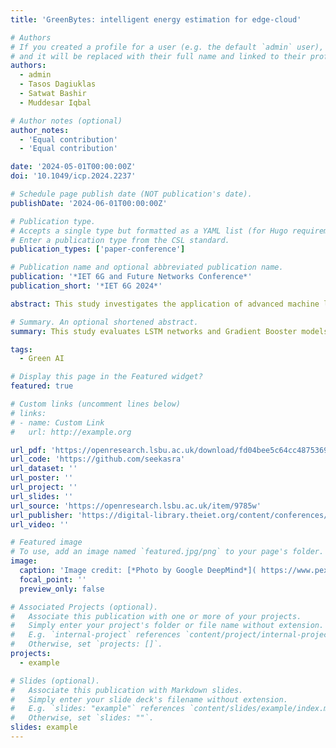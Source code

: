 ```yaml
---
title: 'GreenBytes: intelligent energy estimation for edge-cloud'

# Authors
# If you created a profile for a user (e.g. the default `admin` user), write the username (folder name) here
# and it will be replaced with their full name and linked to their profile.
authors:
  - admin
  - Tasos Dagiuklas
  - Satwat Bashir
  - Muddesar Iqbal

# Author notes (optional)
author_notes:
  - 'Equal contribution'
  - 'Equal contribution'

date: '2024-05-01T00:00:00Z'
doi: '10.1049/icp.2024.2237'

# Schedule page publish date (NOT publication's date).
publishDate: '2024-06-01T00:00:00Z'

# Publication type.
# Accepts a single type but formatted as a YAML list (for Hugo requirements).
# Enter a publication type from the CSL standard.
publication_types: ['paper-conference']

# Publication name and optional abbreviated publication name.
publication: '*IET 6G and Future Networks Conference*'
publication_short: '*IET 6G 2024*'

abstract: This study investigates the application of advanced machine learning models, specifically Long Short-Term Memory (LSTM) networks and Gradient Booster models, for accurate energy consumption estimation within a Kubernetes cluster environment. It aims to enhance sustainable computing practices by providing precise predictions of energy usage across various computing nodes. Through meticulous analysis of model performance on both master and worker nodes, the research reveals the strengths and potential applications of these models in promoting energy efficiency. The LSTM model demonstrates remarkable predictive accuracy, particularly in capturing dynamic computing workloads over time, evidenced by low mean squared error (MSE) rates and the ability to closely track actual energy consumption trends. Conversely, the Gradient Booster model showcases robustness and adaptability across different computational environments, despite slightly higher MSE values. The study underscores the complementary nature of these models in advancing sustainable computing practices, suggesting their integration into energy management systems could significantly enhance environmental sustainability in technology operations.

# Summary. An optional shortened abstract.
summary: This study evaluates LSTM networks and Gradient Booster models for predicting energy consumption in Kubernetes clusters. The LSTM model excels in accurately tracking dynamic workloads, while the Gradient Booster model offers robustness across diverse environments. Integrating these models into energy management optimisations systems could greatly enhance sustainability in edge-cloud environments.

tags:
  - Green AI

# Display this page in the Featured widget?
featured: true

# Custom links (uncomment lines below)
# links:
# - name: Custom Link
#   url: http://example.org

url_pdf: 'https://openresearch.lsbu.ac.uk/download/fd04bee5c64cc48753695c1556c3848ded6f6c435b29e2b83daef8c7d9537904/663311/GreenBytes__Intelligent_Energy_Estimation_for_Edge_Cloud.pdf'
url_code: 'https://github.com/seekasra'
url_dataset: ''
url_poster: ''
url_project: ''
url_slides: ''
url_source: 'https://openresearch.lsbu.ac.uk/item/9785w'
url_publisher: 'https://digital-library.theiet.org/content/conferences/10.1049/icp.2024.2237'
url_video: ''

# Featured image
# To use, add an image named `featured.jpg/png` to your page's folder.
image:
  caption: 'Image credit: [*Photo by Google DeepMind*]( https://www.pexels.com/photo/digital-3d-model-of-a-mechanical-component-25630343/)'
  focal_point: ''
  preview_only: false

# Associated Projects (optional).
#   Associate this publication with one or more of your projects.
#   Simply enter your project's folder or file name without extension.
#   E.g. `internal-project` references `content/project/internal-project/index.md`.
#   Otherwise, set `projects: []`.
projects:
  - example

# Slides (optional).
#   Associate this publication with Markdown slides.
#   Simply enter your slide deck's filename without extension.
#   E.g. `slides: "example"` references `content/slides/example/index.md`.
#   Otherwise, set `slides: ""`.
slides: example
---
```

